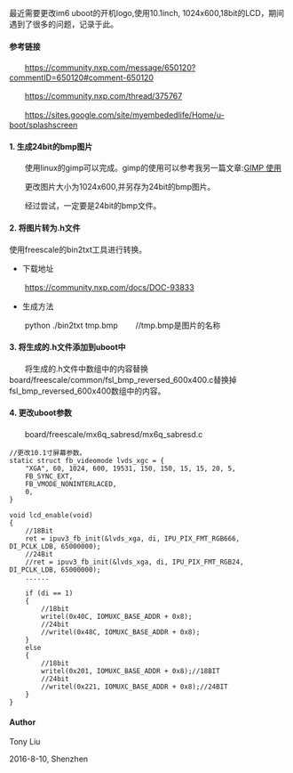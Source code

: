 最近需要更改im6 uboot的开机logo,使用10.1inch, 1024x600,18bit的LCD，期间遇到了很多的问题，记录于此。

#### 参考链接

　　https://community.nxp.com/message/650120?commentID=650120#comment-650120

　　https://community.nxp.com/thread/375767

　　https://sites.google.com/site/myembededlife/Home/u-boot/splashscreen

#### 1. 生成24bit的bmp图片

　　使用linux的gimp可以完成。gimp的使用可以参考我另一篇文章:[GIMP 使用](http://www.cnblogs.com/helloworldtoyou/p/5718486.html)

　　更改图片大小为1024x600,并另存为24bit的bmp图片。

　　经过尝试，一定要是24bit的bmp文件。

#### 2. 将图片转为.h文件

使用freescale的bin2txt工具进行转换。

- 下载地址

　　https://community.nxp.com/docs/DOC-93833

- 生成方法

　　python ./bin2txt tmp.bmp　　    //tmp.bmp是图片的名称

#### 3. 将生成的.h文件添加到uboot中

　　将生成的.h文件中数组中的内容替换board/freescale/common/fsl_bmp_reversed_600x400.c替换掉fsl_bmp_reversed_600x400数组中的内容。

#### 4. 更改uboot参数

　　board/freescale/mx6q_sabresd/mx6q_sabresd.c
```
//更改10.1寸屏幕参数。
static struct fb_videomode lvds_xgc = {
    "XGA", 60, 1024, 600, 19531, 150, 150, 15, 15, 20, 5,
    FB_SYNC_EXT,
    FB_VMODE_NONINTERLACED,
    0,
}

void lcd_enable(void)
{
    //18Bit
    ret = ipuv3_fb_init(&lvds_xga, di, IPU_PIX_FMT_RGB666, DI_PCLK_LDB, 65000000);  
    //24Bit
    //ret = ipuv3_fb_init(&lvds_xga, di, IPU_PIX_FMT_RGB24, DI_PCLK_LDB, 65000000); 
    ......

    if (di == 1)
    {
        //18bit
        writel(0x40C, IOMUXC_BASE_ADDR + 0x8);
        //24bit
        //writel(0x48C, IOMUXC_BASE_ADDR + 0x8);
    }
    else
    {
        //18bit
        writel(0x201, IOMUXC_BASE_ADDR + 0x8);//18BIT
        //24bit
        //writel(0x221, IOMUXC_BASE_ADDR + 0x8);//24BIT
    }
}
```

#### Author

Tony Liu

2016-8-10, Shenzhen